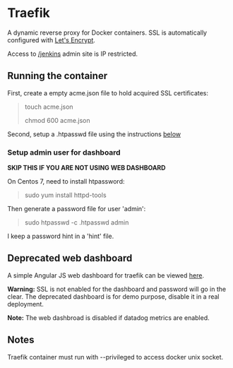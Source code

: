 # Traefik

A dynamic reverse proxy for Docker containers.
SSL is automatically configured with [Let's Encrypt](https://letsencrypt.org/).

Access to [/jenkins](http://darenyong.com/jenkins) admin site is IP restricted.

## Running the container

First, create a empty acme.json file to hold acquired SSL certificates:

> touch acme.json
>
> chmod 600 acme.json

Second, setup a .htpasswd file using the instructions [below](#adminuser)

### <a name="adminuser"></a>Setup admin user for dashboard

__SKIP THIS IF YOU ARE NOT USING WEB DASHBOARD__

On Centos 7, need to install htpassword:

> sudo yum install httpd-tools

Then generate a password file for user 'admin':

> sudo htpasswd -c .htpasswd admin

I keep a password hint in a 'hint' file.

## Deprecated web dashboard

A simple Angular JS web dashboard for traefik can be viewed [here](http://darenyong.com:44444).

__Warning:__ SSL is not enabled for the dashboard and password will go in the clear.
The deprecated dashboard is for demo purpose, disable it in a real deployment.

__Note:__ The web dashbroad is disabled if datadog metrics are enabled.

## Notes

Traefik container must run with --privileged to access docker unix socket.
